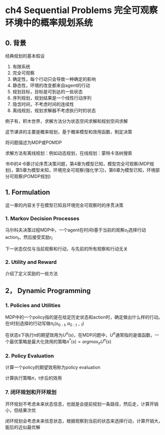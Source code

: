 # ch4 Sequential Problems 完全可观察环境中的概率规划系统

## 0. 背景
经典规划的基本假设
1. 有限系统
2. 完全可观察
3. 确定性，每个行动只会导致一种确定的影响
4. 静态性，环境的改变都来自agent的行动
5. 规划目标，目标是可到达的一些状态
6. 序列规划，规划结果是一个线性行动序列
7. 隐含时间，不考虑时间的连续性
8. 离线规划，规划求解器不考虑执行时的状态

例子有，积木世界，求解方法分为状态空间求解和规划空间求解

这节课讲的主要是概率规划，基于概率模型和效用函数，制定决策

将问题描述为MDP或POMDP

求解方法有离线规划：例如动态规划，在线规划：蒙特卡洛树搜索

书中的4-6章讨论序贯决策问题，第4章为模型已知，模型完全可观察(MDP规划)，第5章为模型未知，环境完全可观察(强化学习)，第6章为模型已知，环境部分可观察(POMDP规划)

## 1. Formulation
这一章的内容关于在模型已知且环境完全可观察时的序贯决策

### 1. Markov Decision Processes
马尔科夫决策过程MDP中，一个agent在时间t基于当前的观察$o_t$选择行动action$_t$，然后接受奖励$r_t$

下一状态仅仅与当前观察和行动，与先前的所有观察和行动无关

### 2. Utility and Reward
介绍了定义奖励的一些方法

## 2， Dynamic Programming
### 1. Policies and Utilities
MDP中的一个policy指的是在给定历史状态和action时，确定做出什么样的行动。在t时刻选择的行动写做$\pi_t(s_{0:t}, a_{0: t-1})$

在状态s下执行$\pi$的期望效用为$U^{\pi}(s)$，在MDP问题中，$U^{\pi}$通常指的是值函数，一个最优策略是最大化效用的策略$\pi^*(s)=argmax_{\pi}U^{\pi}(s)$

### 2. Policy Evaluation
计算一个policy的期望效用称为policy evaluation

计算执行策略$\pi$，t步后的效用

### 7. 闭环规划和开环规划
开环规划不考虑未来状态信息，也就是会提前规划一条路径，然后走，计算开销小，但结果次优

闭环规划会考虑未来信息状态，根据观察到当前的状态来选择行动，计算开销大，能后的近似最优解